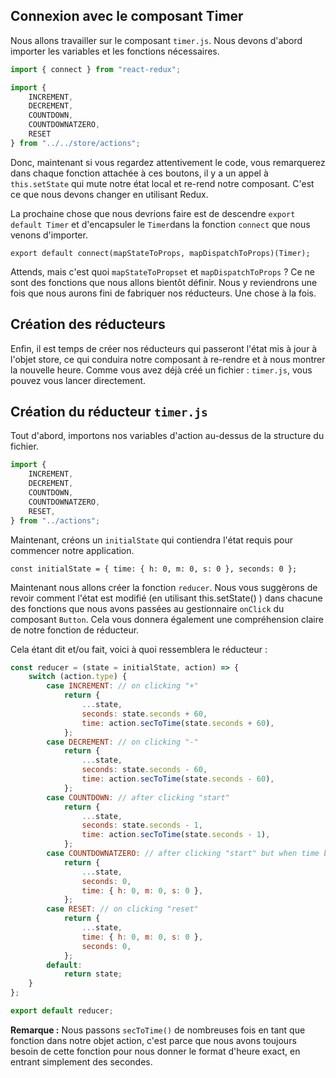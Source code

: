 ## Connexion avec le composant Timer

Nous allons travailler sur le composant ```timer.js```. Nous devons d'abord importer les variables et les fonctions nécessaires.

```javascript
import { connect } from "react-redux";

import {
    INCREMENT,
    DECREMENT,
    COUNTDOWN,
    COUNTDOWNATZERO,
    RESET
} from "../../store/actions";
```

Donc, maintenant si vous regardez attentivement le code, vous remarquerez dans chaque fonction attachée à ces boutons, il y a un appel à ```this.setState``` qui mute notre état local et re-rend notre composant. C'est ce que nous devons changer en utilisant Redux.

La prochaine chose que nous devrions faire est de descendre ```export default Timer``` et d'encapsuler le ```Timer```dans la fonction ```connect``` que nous venons d'importer.

```export default connect(mapStateToProps, mapDispatchToProps)(Timer);```

Attends, mais c'est quoi ```mapStateToPropset``` et ```mapDispatchToProps``` ? Ce ne sont des fonctions que nous allons bientôt définir. Nous y reviendrons une fois que nous aurons fini de fabriquer nos réducteurs. Une chose à la fois.

## Création des réducteurs

Enfin, il est temps de créer nos réducteurs qui passeront l'état mis à jour à l'objet store, ce qui conduira notre composant à re-rendre et à nous montrer la nouvelle heure. Comme vous avez déjà créé un fichier : ```timer.js```, vous pouvez vous lancer directement.

## Création du réducteur ```timer.js```

Tout d'abord, importons nos variables d'action au-dessus de la structure du fichier.

```javascript
import {
    INCREMENT,
    DECREMENT,
    COUNTDOWN,
    COUNTDOWNATZERO,
    RESET,
} from "../actions";
```

Maintenant, créons un ```initialState``` qui contiendra l'état requis pour commencer notre application.

```const initialState = { time: { h: 0, m: 0, s: 0 }, seconds: 0 };```

Maintenant nous allons créer la fonction ```reducer```. Nous vous suggèrons de revoir comment l'état est modifié (en utilisant this.setState() ) dans chacune des fonctions que nous avons passées au gestionnaire ```onClick``` du composant ```Button```. Cela vous donnera également une compréhension claire de notre fonction de réducteur.

Cela étant dit et/ou fait, voici à quoi ressemblera le réducteur :

```javascript
const reducer = (state = initialState, action) => {
    switch (action.type) {
        case INCREMENT: // on clicking "+"
            return {
                ...state,
                seconds: state.seconds + 60,
                time: action.secToTime(state.seconds + 60),
            };
        case DECREMENT: // on clicking "-"
            return {
                ...state,
                seconds: state.seconds - 60,
                time: action.secToTime(state.seconds - 60),
            };
        case COUNTDOWN: // after clicking "start"
            return {
                ...state,
                seconds: state.seconds - 1,
                time: action.secToTime(state.seconds - 1),
            };
        case COUNTDOWNATZERO: // after clicking "start" but when time becomes 0
            return {
                ...state,
                seconds: 0,
                time: { h: 0, m: 0, s: 0 },
            };
        case RESET: // on clicking "reset"
            return {
                ...state,
                time: { h: 0, m: 0, s: 0 },
                seconds: 0,
            };
        default:
            return state;
    }
};

export default reducer;
```

**Remarque :** Nous passons ```secToTime()``` de nombreuses fois en tant que fonction dans notre objet action, c'est parce que nous avons toujours besoin de cette fonction pour nous donner le format d'heure exact, en entrant simplement des secondes.